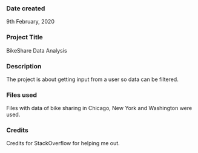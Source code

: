 ### Date created
9th February, 2020

### Project Title
BikeShare Data Analysis

### Description
The project is about getting input from a user so data can be filtered.

### Files used
Files with data of bike sharing in Chicago, New York and Washington were used.

### Credits
Credits for StackOverflow for helping me out.
